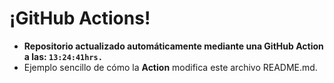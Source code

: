 # ¡GitHub Actions!
* **Repositorio actualizado automáticamente mediante una GitHub Action a las: `13:24:41hrs.`**
* Ejemplo sencillo de cómo la **Action** modifica este archivo README.md.
